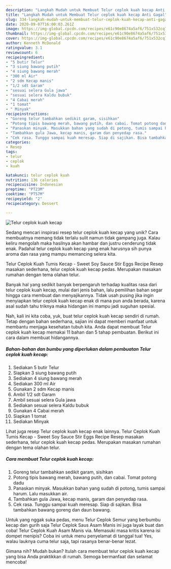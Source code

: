 ```yaml
---
description: "Langkah Mudah untuk Membuat Telur ceplok kuah kecap Anti Gagal"
title: "Langkah Mudah untuk Membuat Telur ceplok kuah kecap Anti Gagal"
slug: 334-langkah-mudah-untuk-membuat-telur-ceplok-kuah-kecap-anti-gagal
date: 2020-09-07T16:00:03.261Z
image: https://img-global.cpcdn.com/recipes/e61c90e8674a5af6/751x532cq70/telur-ceplok-kuah-kecap-foto-resep-utama.jpg
thumbnail: https://img-global.cpcdn.com/recipes/e61c90e8674a5af6/751x532cq70/telur-ceplok-kuah-kecap-foto-resep-utama.jpg
cover: https://img-global.cpcdn.com/recipes/e61c90e8674a5af6/751x532cq70/telur-ceplok-kuah-kecap-foto-resep-utama.jpg
author: Kenneth McDonald
ratingvalue: 3.1
reviewcount: 6
recipeingredient:
- "5 butir Telur"
- "3 siung bawang putih"
- "4 siung bawang merah"
- "300 ml Air"
- "2 sdm Kecap manis"
- "1/2 sdt Garam"
- "sesuai selera Gula jawa"
- "sesuai selera Kaldu bubuk"
- "4 Cabai merah"
- "1 tomat"
- " Minyak"
recipeinstructions:
- "Goreng telur tambahkan sedikit garam, sisihkan"
- "Potong tipis bawang merah, bawang putih, dan cabai. Tomat potong dadu"
- "Panaskan minyak. Masukkan bahan yang sudah di potong, tumis sampai harum. Lalu masukkan air."
- "Tambahkan gula Jawa, kecap manis, garam dan penyedap rasa."
- "Cek rasa. Tunggu sampai kuah meresap. Siap di sajikan. Bisa tambahkan bawang goreng dan daun bawang."
categories:
- Resep
tags:
- telur
- ceplok
- kuah

katakunci: telur ceplok kuah 
nutrition: 136 calories
recipecuisine: Indonesian
preptime: "PT23M"
cooktime: "PT57M"
recipeyield: "2"
recipecategory: Dessert

---
```



![Telur ceplok kuah kecap](https://img-global.cpcdn.com/recipes/e61c90e8674a5af6/751x532cq70/telur-ceplok-kuah-kecap-foto-resep-utama.jpg)

Sedang mencari inspirasi resep telur ceplok kuah kecap yang unik? Cara membuatnya memang tidak terlalu sulit namun tidak gampang juga. Kalau keliru mengolah maka hasilnya akan hambar dan justru cenderung tidak enak. Padahal telur ceplok kuah kecap yang enak harusnya sih punya aroma dan rasa yang mampu memancing selera kita.

Telur Ceplok Kuah Tumis Kecap - Sweet Soy Sauce Stir Eggs Recipe Resep masakan sederhana, telur ceplok kuah kecap pedas. Merupakan masakan rumahan dengan tema olahan telur.

Banyak hal yang sedikit banyak berpengaruh terhadap kualitas rasa dari telur ceplok kuah kecap, mulai dari jenis bahan, lalu pemilihan bahan segar hingga cara membuat dan menyajikannya. Tidak usah pusing jika ingin menyiapkan telur ceplok kuah kecap enak di mana pun anda berada, karena asal sudah tahu triknya maka hidangan ini mampu jadi suguhan spesial.


Nah, kali ini kita coba, yuk, buat telur ceplok kuah kecap sendiri di rumah. Tetap dengan bahan sederhana, sajian ini dapat memberi manfaat untuk membantu menjaga kesehatan tubuh kita. Anda dapat membuat Telur ceplok kuah kecap memakai 11 bahan dan 5 tahap pembuatan. Berikut ini cara dalam membuat hidangannya.

<!--inarticleads1-->

##### Bahan-bahan dan bumbu yang diperlukan dalam pembuatan Telur ceplok kuah kecap:

1. Sediakan 5 butir Telur
1. Siapkan 3 siung bawang putih
1. Sediakan 4 siung bawang merah
1. Sediakan 300 ml Air
1. Gunakan 2 sdm Kecap manis
1. Ambil 1/2 sdt Garam
1. Ambil sesuai selera Gula jawa
1. Sediakan sesuai selera Kaldu bubuk
1. Gunakan 4 Cabai merah
1. Siapkan 1 tomat
1. Sediakan  Minyak


Lihat juga resep Telur ceplok kuah kecap enak lainnya. Telur Ceplok Kuah Tumis Kecap - Sweet Soy Sauce Stir Eggs Recipe Resep masakan sederhana, telur ceplok kuah kecap pedas. Merupakan masakan rumahan dengan tema olahan telur. 

<!--inarticleads2-->

##### Cara membuat Telur ceplok kuah kecap:

1. Goreng telur tambahkan sedikit garam, sisihkan
1. Potong tipis bawang merah, bawang putih, dan cabai. Tomat potong dadu
1. Panaskan minyak. Masukkan bahan yang sudah di potong, tumis sampai harum. Lalu masukkan air.
1. Tambahkan gula Jawa, kecap manis, garam dan penyedap rasa.
1. Cek rasa. Tunggu sampai kuah meresap. Siap di sajikan. Bisa tambahkan bawang goreng dan daun bawang.


Untuk yang nggak suka pedas, menu Telur Ceplok Semur yang berbumbu kecap dan gurih saja Telur Ceplok Saus Asam Manis ini juga layak buat dan coba! Telur Ceplok Kuah Asam Manis via. Memasuki masa kritis karena isi dompet menipis? Coba ini untuk menu penyelamat di tanggal tua! Yes, walau lauknya cuma telur saja, tapi rasanya benar-benar lezat. 

Gimana nih? Mudah bukan? Itulah cara membuat telur ceplok kuah kecap yang bisa Anda praktikkan di rumah. Semoga bermanfaat dan selamat mencoba!
